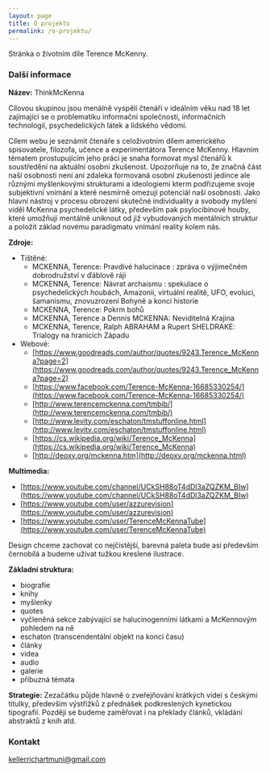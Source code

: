 ```yaml
---
layout: page
title: O projektu
permalink: /o-projektu/
---
```


Stránka o životním díle Terence McKenny.

### Další informace

**Název:** ThinkMcKenna

Cílovou skupinou jsou menálně vyspělí čtenáři v ideálním věku nad 18 let zajímající se o problematiku informační společnosti, informačních technologií, psychedelických látek a lidského vědomí.

Cílem webu je seznámit čtenáře s celoživotním dílem amerického spisovatele, filozofa, učence a experimentátora Terence McKenny. Hlavním tématem prostupujícím jeho práci je snaha formovat mysl čtenářů k soustředění na aktuální osobní zkušenost. Upozorňuje na to, že značná část naší osobnosti není ani zdaleka formovaná osobní zkušeností jedince ale různými myšlenkovými strukturami a ideologiemi kterm podřizujeme svoje subjektivní vnímání a které nesmírně omezují potenciál naší osobnosti. Jako hlavní nástroj v procesu obrození skutečné individuality a svobody myšlení viděl McKenna psychedelické látky, především pak psylocibinové houby, které umožňují mentálně uniknout od již vybudovaných mentálních struktur a položit základ novému paradigmatu vnímání reality kolem nás. 

**Zdroje:**
  * Tištěné: 
    * MCKENNA, Terence: Pravdivé halucinace : zpráva o výjimečném dobrodružství v ďáblově ráji
    * MCKENNA, Terence: Návrat archaismu : spekulace o psychedelických houbách, Amazonii, virtuální realitě, UFO, evoluci, šamanismu, znovuzrození Bohyně a konci historie
    * MCKENNA, Terence: Pokrm bohů
    * MCKENNA, Terence a Dennis MCKENNA: Neviditelná Krajina
    * MCKENNA, Terence, Ralph ABRAHAM a Rupert SHELDRAKE: Trialogy na hranicích Západu
  * Webové:
    * [https://www.goodreads.com/author/quotes/9243.Terence_McKenna?page=2](https://www.goodreads.com/author/quotes/9243.Terence_McKenna?page=2)
    * [https://www.facebook.com/Terence-McKenna-16685330254/](https://www.facebook.com/Terence-McKenna-16685330254/)
    * [http://www.terencemckenna.com/tmbib/](http://www.terencemckenna.com/tmbib/)
    * [http://www.levity.com/eschaton/tmstuffonline.html](http://www.levity.com/eschaton/tmstuffonline.html)
    * [https://cs.wikipedia.org/wiki/Terence_McKenna](https://cs.wikipedia.org/wiki/Terence_McKenna)
    * [http://deoxy.org/mckenna.htm](http://deoxy.org/mckenna.html)

**Multimedia:**
  * [https://www.youtube.com/channel/UCkSH88oT4dDl3aZQZKM_BIw](https://www.youtube.com/channel/UCkSH88oT4dDl3aZQZKM_BIw)
  * [https://www.youtube.com/user/azzurevision](https://www.youtube.com/user/azzurevision)
  * [https://www.youtube.com/user/TerenceMcKennaTube](https://www.youtube.com/user/TerenceMcKennaTube)

Design chceme zachovat co nejčistější, barevná paleta bude asi především černobílá a budeme užívat tužkou kreslené ilustrace.

**Základní struktura:**
  * biografie
  * knihy
  * myšlenky
  * quotes
  * vyčleněná sekce zabývající se halucinogenními látkami a McKennovým pohledem na ně
  * eschaton (transcendentální objekt na konci času)
  * články
  * videa
  * audio
  * galerie
  * příbuzná témata

**Strategie:**
Zezačátku půjde hlavně o zveřejňování krátkých videí s českými titulky, především výstřižků z přednášek podkreslených kynetickou tipografií. Později se budeme zaměřovat i na překlady článků, vkládání abstraktů z knih atd.

### Kontakt

[kellerrichartmuni@gmail.com](mailto:kellerrichartmuni@gmail.com)
